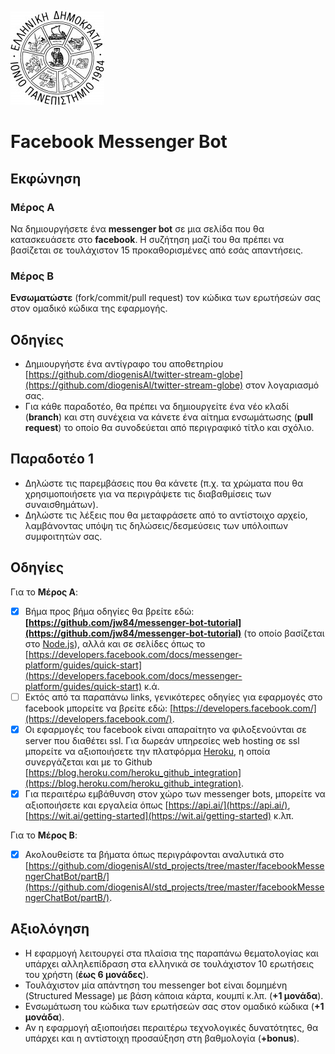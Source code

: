 ![Ιόνιο Πανεπιστήμιο](../logo-ionio-black-150x150.jpg)

# Facebook Messenger Bot


## Εκφώνηση
### Μέρος Α
Να δημιουργήσετε ένα **messenger bot** σε μια σελίδα που θα κατασκευάσετε στο **facebook**. Η συζήτηση μαζί του θα πρέπει να βασίζεται σε τουλάχιστον 15 προκαθορισμένες από εσάς απαντήσεις.

### Μέρος Β
**Ενσωματώστε** (fork/commit/pull request) τον κώδικα των ερωτήσεών σας στον ομαδικό κώδικα της εφαρμογής.

## Οδηγίες
* Δημιουργήστε ένα αντίγραφο του αποθετηρίου [https://github.com/diogenisAl/twitter-stream-globe](https://github.com/diogenisAl/twitter-stream-globe) στον λογαριασμό σας.
* Για κάθε παραδοτέο, θα πρέπει να δημιουργείτε ένα νέο κλαδί (**branch**) και στη συνέχεια να κάνετε ένα αίτημα ενσωμάτωσης (**pull request**) το οποίο θα συνοδεύεται από περιγραφικό τίτλο και σχόλιο.

## Παραδοτέο 1
* Δηλώστε τις παρεμβάσεις που θα κάνετε (π.χ. τα χρώματα που θα χρησιμοποιήσετε για να περιγράψετε τις διαβαθμίσεις των συναισθημάτων).
* Δηλώστε τις λέξεις που θα μεταφράσετε από το αντίστοιχο αρχείο, λαμβάνοντας υπόψη τις δηλώσεις/δεσμεύσεις των υπόλοιπων συμφοιτητών σας.

## Οδηγίες
Για το **Μέρος Α**:
- [x] Βήμα προς βήμα οδηγίες θα βρείτε εδώ: **[https://github.com/jw84/messenger-bot-tutorial](https://github.com/jw84/messenger-bot-tutorial)** 	(το 	οποίο βασίζεται στο [Node.js](https://nodejs.org/)), αλλά και σε σελίδες όπως το 	[https://developers.facebook.com/docs/messenger-platform/guides/quick-start](https://developers.facebook.com/docs/messenger-platform/guides/quick-start) κ.ά.
- [ ] Εκτός από τα παραπάνω links, γενικότερες οδηγίες για εφαρμογές στο facebook μπορείτε να βρείτε εδώ: [https://developers.facebook.com/](https://developers.facebook.com/).
- [x] Οι εφαρμογές του  facebook είναι απαραίτητο να φιλοξενούνται σε server που διαθέτει ssl. 	Για δωρεάν υπηρεσίες web hosting σε ssl μπορείτε να αξιοποιήσετε την πλατφόρμα [Heroku](https://www.heroku.com/), η οποία συνεργάζεται και με το Github 	[https://blog.heroku.com/heroku_github_integration](https://blog.heroku.com/heroku_github_integration).
- [x] Για περαιτέρω εμβάθυνση στον χώρο των messenger bots, μπορείτε να αξιοποιήσετε και εργαλεία όπως [https://api.ai/](https://api.ai/), [https://wit.ai/getting-started](https://wit.ai/getting-started) κ.λπ.

Για το **Μέρος Β**:
- [x] Ακολουθείστε τα βήματα όπως περιγράφονται αναλυτικά στο [https://github.com/diogenisAl/std_projects/tree/master/facebookMessengerChatBot/partB/](https://github.com/diogenisAl/std_projects/tree/master/facebookMessengerChatBot/partB/).

## Αξιολόγηση
* Η εφαρμογή λειτουργεί στα πλαίσια της παραπάνω θεματολογίας και υπάρχει αλληλεπίδραση στα ελληνικά σε τουλάχιστον 10 ερωτήσεις του χρήστη (**έως 6 μονάδες**).
* Τουλάχιστον μία απάντηση του  messenger bot είναι δομημένη (Structured Message) με βάση κάποια κάρτα, κουμπί κ.λπ. (**+1 μονάδα**).
* Ενσωμάτωση του κώδικα των ερωτήσεών σας στον ομαδικό κώδικα (**+1 μονάδα**).
* Αν η εφαρμογή αξιοποιήσει περαιτέρω τεχνολογικές δυνατότητες, θα υπάρχει και η αντίστοιχη προσαύξηση στη βαθμολογία (**+bonus**).
